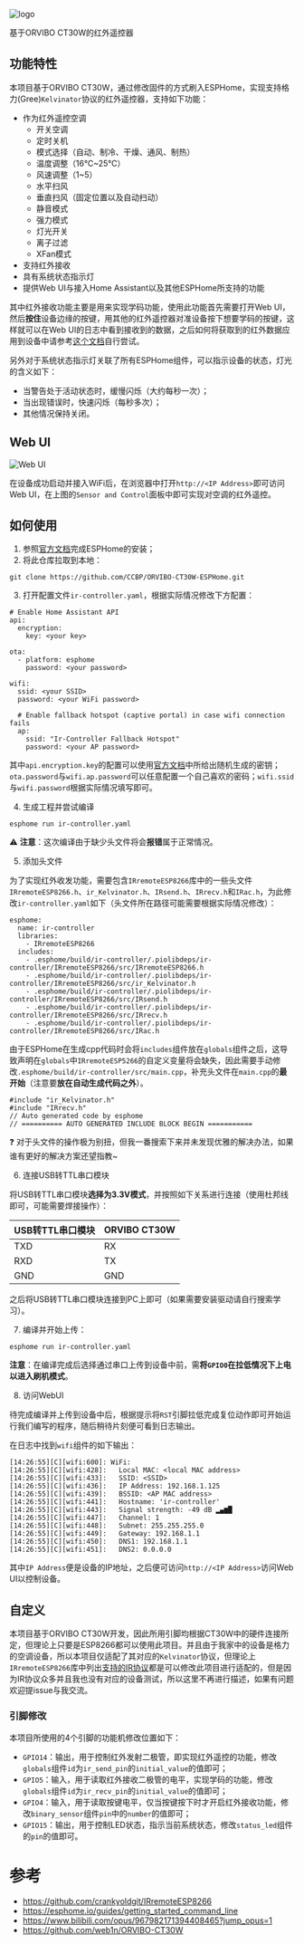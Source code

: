 ![logo](./assets/logo.png)

 基于ORVIBO CT30W的红外遥控器

## 功能特性

本项目基于ORVIBO CT30W，通过修改固件的方式刷入ESPHome，实现支持格力(Gree)`Kelvinator`协议的红外遥控器，支持如下功能：

- 作为红外遥控空调
    - 开关空调
    - 定时关机
    - 模式选择（自动、制冷、干燥、通风、制热）
    - 温度调整（16℃~25℃）
    - 风速调整（1~5）
    - 水平扫风
    - 垂直扫风（固定位置以及自动扫动）
    - 静音模式
    - 强力模式
    - 灯光开关
    - 离子过滤
    - XFan模式
- 支持红外接收
- 具有系统状态指示灯
- 提供Web UI与接入Home Assistant以及其他ESPHome所支持的功能

其中红外接收功能主要是用来实现学码功能，使用此功能首先需要打开Web UI，然后**按住**设备边缘的按键，用其他的红外遥控器对准设备按下想要学码的按键，这样就可以在Web UI的日志中看到接收到的数据，之后如何将获取到的红外数据应用到设备中请参考[这个文档](https://github.com/crankyoldgit/IRremoteESP8266/wiki/Adding-support-for-a-new-AC-protocol#a-note-on-collecting-data)自行尝试。

另外对于系统状态指示灯关联了所有ESPHome组件，可以指示设备的状态，灯光的含义如下：

- 当警告处于活动状态时，缓慢闪烁（大约每秒一次）；
- 当出现错误时，快速闪烁（每秒多次）；
- 其他情况保持关闭。

## Web UI

![Web UI](./assets/web-ui.png)

在设备成功启动并接入WiFi后，在浏览器中打开`http://<IP Address>`即可访问Web UI，在上图的`Sensor and Control`面板中即可实现对空调的红外遥控。

## 如何使用

1. 参照[官方文档](https://esphome.io/guides/installing_esphome)完成ESPHome的安装；
2. 将此仓库拉取到本地：

```
git clone https://github.com/CCBP/ORVIBO-CT30W-ESPHome.git
```

3. 打开配置文件`ir-controller.yaml`，根据实际情况修改下方配置：

```
# Enable Home Assistant API
api:
  encryption:
    key: <your key>

ota:
  - platform: esphome
    password: <your password>

wifi:
  ssid: <your SSID>
  password: <your WiFi password>

  # Enable fallback hotspot (captive portal) in case wifi connection fails
  ap:
    ssid: "Ir-Controller Fallback Hotspot"
    password: <your AP password>
```

其中`api.encryption.key`的配置可以使用[官方文档](https://esphome.io/components/api.html#configuration-variables)中所给出随机生成的密钥；`ota.password`与`wifi.ap.password`可以任意配置一个自己喜欢的密码；`wifi.ssid`与`wifi.password`根据实际情况填写即可。

4. 生成工程并尝试编译

```
esphome run ir-controller.yaml
```

:warning: **注意**：这次编译由于缺少头文件将会**报错**属于正常情况。

5. 添加头文件

为了实现红外收发功能，需要包含`IRremoteESP8266`库中的一些头文件`IRremoteESP8266.h`、`ir_Kelvinator.h`、`IRsend.h`、`IRrecv.h`和`IRac.h`，为此修改`ir-controller.yaml`如下（头文件所在路径可能需要根据实际情况修改）：

```
esphome:
  name: ir-controller
  libraries:
    - IRremoteESP8266
  includes:
    - .esphome/build/ir-controller/.piolibdeps/ir-controller/IRremoteESP8266/src/IRremoteESP8266.h
    - .esphome/build/ir-controller/.piolibdeps/ir-controller/IRremoteESP8266/src/ir_Kelvinator.h
    - .esphome/build/ir-controller/.piolibdeps/ir-controller/IRremoteESP8266/src/IRsend.h
    - .esphome/build/ir-controller/.piolibdeps/ir-controller/IRremoteESP8266/src/IRrecv.h
    - .esphome/build/ir-controller/.piolibdeps/ir-controller/IRremoteESP8266/src/IRac.h
```

由于ESPHome在生成cpp代码时会将`includes`组件放在`globals`组件之后，这导致声明在`globals`中`IRremoteESP5266`的自定义变量将会缺失，因此需要手动修改`.esphome/build/ir-controller/src/main.cpp`，补充头文件在`main.cpp`的**最开始**（注意要**放在自动生成代码之外**）。

```
#include "ir_Kelvinator.h"
#include "IRrecv.h"
// Auto generated code by esphome
// ========== AUTO GENERATED INCLUDE BLOCK BEGIN ===========
```

:question: 对于头文件的操作极为别扭，但我一番搜索下来并未发现优雅的解决办法，如果谁有更好的解决方案还望指教~

6. 连接USB转TTL串口模块

将USB转TTL串口模块**选择为3.3V模式**，并按照如下关系进行连接（使用杜邦线即可，可能需要焊接操作）：

| USB转TTL串口模块 | ORVIBO CT30W |
|------------------|--------------|
|TXD               |RX            |
|RXD               |TX            |
|GND               |GND           |

之后将USB转TTL串口模块连接到PC上即可（如果需要安装驱动请自行搜索学习）。

7. 编译并开始上传：

```
esphome run ir-controller.yaml
```

**注意**：在编译完成后选择通过串口上传到设备中前，需**将`GPIO0`在拉低情况下上电以进入刷机模式**。

8. 访问WebUI

待完成编译并上传到设备中后，根据提示将`RST`引脚拉低完成复位动作即可开始运行我们编写的程序，随后稍待片刻便可看到日志输出。

在日志中找到`wifi`组件的如下输出：

```
[14:26:55][C][wifi:600]: WiFi:
[14:26:55][C][wifi:428]:   Local MAC: <local MAC address>
[14:26:55][C][wifi:433]:   SSID: <SSID>
[14:26:55][C][wifi:436]:   IP Address: 192.168.1.125
[14:26:55][C][wifi:439]:   BSSID: <AP MAC address>
[14:26:55][C][wifi:441]:   Hostname: 'ir-controller'
[14:26:55][C][wifi:443]:   Signal strength: -49 dB ▂▄▆█
[14:26:55][C][wifi:447]:   Channel: 1
[14:26:55][C][wifi:448]:   Subnet: 255.255.255.0
[14:26:55][C][wifi:449]:   Gateway: 192.168.1.1
[14:26:55][C][wifi:450]:   DNS1: 192.168.1.1
[14:26:55][C][wifi:451]:   DNS2: 0.0.0.0
```

其中`IP Address`便是设备的IP地址，之后便可访问`http://<IP Address>`访问Web UI以控制设备。

## 自定义

本项目基于ORVIBO CT30W开发，因此所用引脚均根据CT30W中的硬件连接所定，但理论上只要是ESP8266都可以使用此项目。并且由于我家中的设备是格力的空调设备，所以本项目仅适配了其对应的`Kelvinator`协议，但理论上`IRremoteESP8266`库中列出[支持的IR协议](https://github.com/crankyoldgit/IRremoteESP8266/blob/master/SupportedProtocols.md)都是可以修改此项目进行适配的，但是因为IR协议众多并且我也没有对应的设备测试，所以这里不再进行描述，如果有问题欢迎提issue与我交流。

### 引脚修改

本项目所使用的4个引脚的功能机修改位置如下：

- `GPIO14`：输出，用于控制红外发射二极管，即实现红外遥控的功能，修改`globals`组件`id`为`ir_send_pin`的`initial_value`的值即可；
- `GPIO5`：输入，用于读取红外接收二极管的电平，实现学码的功能，修改`globals`组件`id`为`ir_recv_pin`的`initial_value`的值即可；
- `GPIO4`：输入，用于读取按键电平，仅当按键按下时才开启红外接收功能，修改`binary_sensor`组件`pin`中的`number`的值即可；
- `GPIO15`：输出，用于控制LED状态，指示当前系统状态，修改`status_led`组件的`pin`的值即可。

# 参考

- https://github.com/crankyoldgit/IRremoteESP8266
- https://esphome.io/guides/getting_started_command_line
- https://www.bilibili.com/opus/967982171394408465?jump_opus=1
- https://github.com/web1n/ORVIBO-CT30W
